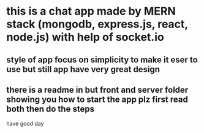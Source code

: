 # this is a chat app made by MERN stack (mongodb, express.js, react, node.js) with help of socket.io
## style of app focus on simplicity to make it eser to use but still app have very great design 
## there is a readme in but front and server folder showing you how to start the app plz first read both then do the steps 

have good day
